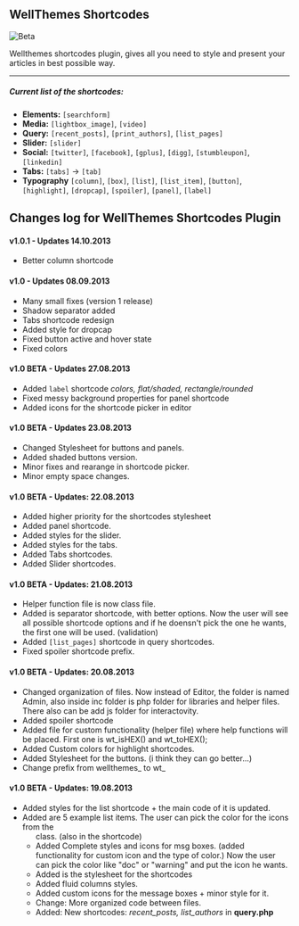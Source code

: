 ## WellThemes Shortcodes
![Beta](https://dl.dropbox.com/s/p5q1tgokxnyd8nc/v1-0%20beta.png )

  Wellthemes shortcodes plugin, gives all you need to style and present your articles in best possible way.

---
##### Current list of the shortcodes:
* __Elements:__ `[searchform]`
* __Media:__ `[lightbox_image]`, `[video]`
* __Query:__ `[recent_posts]`, `[print_authors]`, `[list_pages]`
* __Slider:__ `[slider]`
* __Social:__ `[twitter]`, `[facebook]`, `[gplus]`, `[digg]`, `[stumbleupon]`, `[linkedin]`
* __Tabs:__ `[tabs]` -> `[tab]`
* __Typography__ `[column]`, `[box]`, `[list]`, `[list_item]`, `[button]`, `[highlight]`, `[dropcap]`, `[spoiler]`, `[panel]`, `[label]`

## Changes log for WellThemes Shortcodes Plugin

#### v1.0.1 - Updates 14.10.2013
* Better column shortcode

#### v1.0 - Updates 08.09.2013
* Many small fixes (version 1 release)
* Shadow separator added
* Tabs shortcode redesign
* Added style for dropcap
* Fixed button active and hover state
* Fixed colors

#### v1.0 BETA - Updates 27.08.2013
* Added `label` shortcode _colors, flat/shaded, rectangle/rounded_
* Fixed messy background properties for panel shortcode
* Added icons for the shortcode picker in editor

#### v1.0 BETA - Updates 23.08.2013
* Changed Stylesheet for buttons and panels.
* Added shaded buttons version.
* Minor fixes and rearange in shortcode picker.
* Minor empty space changes.

#### v1.0 BETA - Updates: 22.08.2013
* Added higher priority for the shortcodes stylesheet
* Added panel shortcode.
* Added styles for the slider.
* Added styles for the tabs.
* Added Tabs shortcodes.
* Added Slider shortcodes.

#### v1.0 BETA - Updates: 21.08.2013
* Helper function file is now class file.
* Added is separator shortcode, with better options. Now the user will see all possible shortcode options and if he doensn't pick the one he wants, the first one will be used. (validation)
* Added `[list_pages]` shortcode in query shortcodes.
* Fixed spoiler shortcode prefix.

#### v1.0 BETA - Updates: 20.08.2013
* Changed organization of files. Now instead of Editor, the folder is named Admin, also inside inc folder is php folder for libraries and helper files. There also can be add js folder for interactovity.
* Added spoiler shortcode
* Added file for custom functionality (helper file) where help functions will be placed. First one is wt_isHEX() and wt_toHEX();
* Added Custom colors for highlight shortcodes.
* Added Stylesheet for the buttons. (i think they can go better...)
* Change prefix from wellthemes_ to wt_

#### v1.0 BETA - Updates: 19.08.2013

* Added styles for the list shortcode + the main code of it is updated.
* Added are 5 example list items. The user can pick the color for the icons from the <ul> class. (also in the shortcode)
* Added Complete styles and icons for msg boxes. (added functionality for custom icon and the type of color.) Now the user can pick the color like "doc" or "warning" and put the icon he wants.
* Added is the stylesheet for the shortcodes
* Added fluid columns styles.
* Added custom icons for the message boxes + minor style for it.
* Change: More organized code between files.
* Added: New shortcodes: *recent_posts, list_authors* in **query.php**
